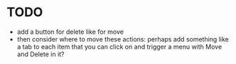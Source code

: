 # TODO

- add a button for delete like for move
- then consider where to move these actions: perhaps add something like a tab to each item that you can click on and trigger a menu with Move and Delete in it?